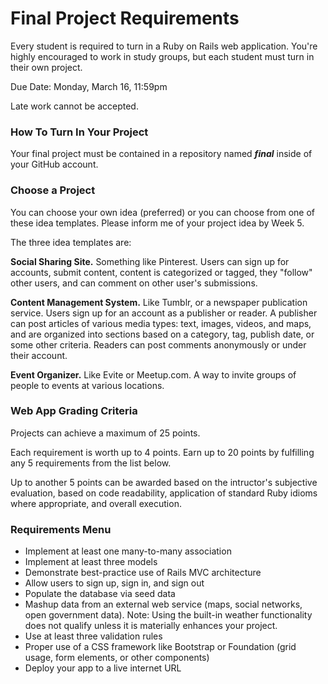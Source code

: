 # Final Project Requirements

Every student is required to turn in a Ruby on Rails web application. You're highly encouraged to work in study groups, but each student must turn in their own project.

Due Date: Monday, March 16, 11:59pm

Late work cannot be accepted.

### How To Turn In Your Project

Your final project must be contained in a repository named ***final*** inside of your GitHub account.

### Choose a Project

You can choose your own idea (preferred) or you can choose from one of these idea templates. Please inform me of your project idea by Week 5.

The three idea templates are:

**Social Sharing Site.** Something like Pinterest. Users can sign up for accounts, submit content, content is categorized or tagged, they "follow" other users, and can comment on other user's submissions.

**Content Management System.** Like Tumblr, or a newspaper publication service. Users sign up for an account as a publisher or reader. A publisher can post articles of various media types: text, images, videos, and maps, and are organized into sections based on a category, tag, publish date, or some other criteria. Readers can post comments anonymously or under their account.

**Event Organizer.** Like Evite or Meetup.com. A way to invite groups of people to events at various locations.

### Web App Grading Criteria

Projects can achieve a maximum of 25 points.

Each requirement is worth up to 4 points. Earn up to 20 points by fulfilling any 5 requirements from the list below.

Up to another 5 points can be awarded based on the intructor's subjective evaluation, based on code readability, application of standard Ruby idioms where appropriate, and overall execution.

### Requirements Menu

- Implement at least one many-to-many association
- Implement at least three models
- Demonstrate best-practice use of Rails MVC architecture
- Allow users to sign up, sign in, and sign out
- Populate the database via seed data
- Mashup data from an external web service (maps, social networks, open government data). Note: Using the built-in weather functionality does not qualify unless it is materially enhances your project.
- Use at least three validation rules
- Proper use of a CSS framework like Bootstrap or Foundation (grid usage, form elements, or other components)
- Deploy your app to a live internet URL
